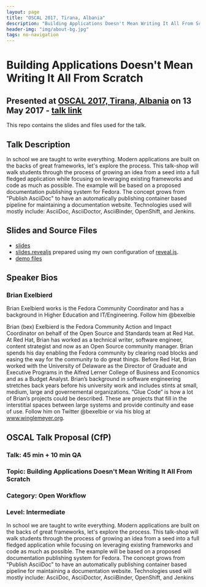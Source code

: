 ```yaml
---
layout: page
title: "OSCAL 2017, Tirana, Albania"
description: "Building Applications Doesn't Mean Writing It All From Scratch"
header-img: "img/about-bg.jpg"
tags: no-navigation
---
```


#  Building Applications Doesn't Mean Writing It All From Scratch

## Presented at [OSCAL 2017, Tirana, Albania](ihttps://oscal.openlabs.cc/) on 13 May 2017 - [talk link](https://eventyay.com/e/ecc2001a/sessions/)

This repo contains the slides and files used for the talk.

## Talk Description

In school we are taught to write everything. Modern applications are built on the backs of great frameworks, let's explore the process.  This talk-shop will walk students through the process of growing an idea from a seed into a full fledged application while focusing on leveraging existing frameworks and code as much as possible.  The example will be based on a proposed documentation publishing system for Fedora.  The concept grows from "Publish AsciiDoc" to have an automatically publishing container based pipeline for maintaining a documentation website.  Technologies used will mostly include: AsciiDoc, AsciiDoctor, AsciiBinder, OpenShift, and Jenkins.

## Slides and Source Files

* [slides](slides.html)
* [slides.revealjs](slides.revealjs.txt) prepared using my own configuration of [reveal.js](../tools/README.md).
* [demo files](https://github.com/bexelbie/bexelbie-talks-demos/tree/master/OSCAL.2017.Dont.Write.It.All)

## Speaker Bios

### Brian Exelbierd

Brian Exelbierd works is the Fedora Community Coordinator and has a background in Higher Education and IT/Engineering. Follow him @bexelbie

Brian (bex) Exelbierd is the Fedora Community Action and Impact Coordinator on behalf of the Open Source and Standards team at Red Hat. At Red Hat, Brian has worked as a technical writer, software engineer, content strategist and now as an Open Source community manager. Brian spends his day enabling the Fedora community by clearing road blocks and easing the way for the community to do great things. Before Red Hat, Brian worked with the University of Delaware as the Director of Graduate and Executive Programs in the Alfred Lerner College of Business and Economics and as a Budget Analyst. Brian’s background in software engineering stretches back years before his university work and includes stints at small, medium, large and governemental organizations. “Glue Code” is how a lot of Brian’s projects could be described. These are projects that fill in the interstitial spaces between large systems and provide continuity and ease of use. Follow him on Twitter @bexelbie or via his blog at www.winglemeyer.org.

## OSCAL Talk Proposal (CfP)

### Talk: 45 min + 10 min QA

### Topic: Building Applications Doesn't Mean Writing It All From Scratch

### Category: Open Workflow

### Level: Intermediate

In school we are taught to write everything. Modern applications are built on the backs of great frameworks, let's explore the process.  This talk-shop will walk students through the process of growing an idea from a seed into a full fledged application while focusing on leveraging existing frameworks and code as much as possible.  The example will be based on a proposed documentation publishing system for Fedora.  The concept grows from "Publish AsciiDoc" to have an automatically publishing container based pipeline for maintaining a documentation website.  Technologies used will mostly include: AsciiDoc, AsciiDoctor, AsciiBinder, OpenShift, and Jenkins
